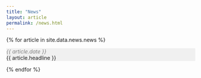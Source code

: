 ```yaml
---
title: "News"
layout: article
permalink: /news.html
---
```


{% for article in site.data.news.news %}
<p style="background-color: #f0f0f0;"><i><font color="gray">{{ article.date }}</font></i><br>
{{ article.headline }}</p>
{% endfor %}
